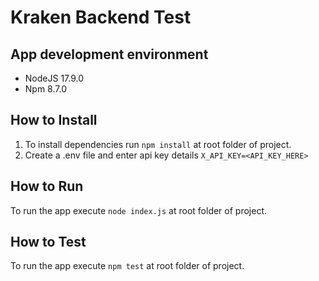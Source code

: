 # Kraken Backend Test

## App development environment
* NodeJS 17.9.0
* Npm 8.7.0

## How to Install
1. To install dependencies run `npm install` at root folder of project.
2. Create a .env file and enter api key details `X_API_KEY=<API_KEY_HERE>`

## How to Run
To run the app execute `node index.js` at root folder of project.

## How to Test
To run the app execute `npm test` at root folder of project.
